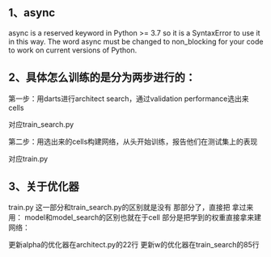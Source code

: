 
## 1、async
async is a reserved keyword in Python >= 3.7 so it is a SyntaxError to use it in this way. The word async must be changed to non_blocking for your code to work on current versions of Python.





## 2、具体怎么训练的是分为两步进行的：

第一步：用darts进行architect search，通过validation performance选出来cells

对应train_search.py

第二步：用选出来的cells构建网络，从头开始训练，报告他们在测试集上的表现

对应train.py



## 3、关于优化器
train.py 这一部分和train_search.py的区别就是没有 那部分了，直接把 拿过来用：
model和model_search的区别也就在于cell 部分是把学到的权重直接拿来建网络：

更新alpha的优化器在architect.py的22行
更新w的优化器在train_search的85行